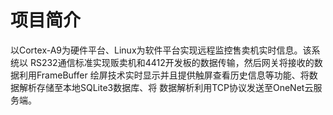 # 项⽬简介

以Cortex-A9为硬件平台、Linux为软件平台实现远程监控售卖机实时信息。该系统以
RS232通信标准实现贩卖机和4412开发板的数据传输，然后⽹关将接收的数据利⽤FrameBuffer
绘屏技术实时显⽰并且提供触屏查看历史信息等功能、将数据解析存储⾄本地SQLite3数据库、将
数据解析利⽤TCP协议发送⾄OneNet云服务端。
